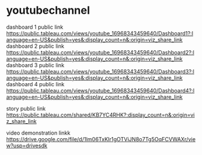 # youtubechannel


dashboard 1 public link https://public.tableau.com/views/youtube_16968343459640/Dashboard1?:language=en-US&publish=yes&:display_count=n&:origin=viz_share_link
dashboard 2 public link https://public.tableau.com/views/youtube_16968343459640/Dashboard2?:language=en-US&publish=yes&:display_count=n&:origin=viz_share_link
dashboard 3 public link https://public.tableau.com/views/youtube_16968343459640/Dashboard3?:language=en-US&publish=yes&:display_count=n&:origin=viz_share_link
dashboard 4 public link https://public.tableau.com/views/youtube_16968343459640/Dashboard4?:language=en-US&publish=yes&:display_count=n&:origin=viz_share_link

story public link https://public.tableau.com/shared/KB7YC4RHK?:display_count=n&:origin=viz_share_link

video demonstration linkk https://drive.google.com/file/d/1lm06TxKlr1gOTViJN8o7Tg5OqFCVWAXr/view?usp=drivesdk
